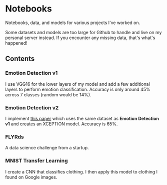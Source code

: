 # Notebooks

Notebooks, data, and models for various projects I've worked on.

Some datasets and models are too large for Github to handle and live on my personal server instead. If you encounter any missing data, that's what's happened!

## Contents

### Emotion Detection v1

I use VGG16 for the lower layers of my model and add a few additional layers to perform emotion classification. Accuracy is only around 45% across 7 classes (random would be 14%).

### Emotion Detection v2

I implement [this paper](https://arxiv.org/pdf/1710.07557.pdf) which uses the same dataset as **Emotion Detection v1** and creates an XCEPTION model. Accuracy is 65%.

### FLYRds

A data science challenge from a startup.

### MNIST Transfer Learning

I create a CNN that classifies clothing. I then apply this model to clothing I found on Google images.
